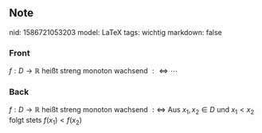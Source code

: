 ## Note
nid: 1586721053203
model: LaTeX
tags: wichtig
markdown: false

### Front
$f: D \rightarrow \mathbb{R}$ heißt streng monoton wachsend $: \Longleftrightarrow \cdots$

### Back
$f: D \rightarrow \mathbb{R}$ heißt streng monoton wachsend $: \Longleftrightarrow$ Aus $x_{1}, x_{2} \in D$ und $x_{1}<x_{2}$ folgt stets $f\left(x_{1}\right)<f\left(x_{2}\right)$
